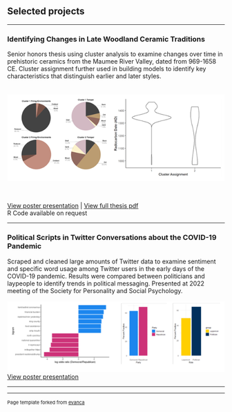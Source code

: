 ## Selected projects

---

### Identifying Changes in Late Woodland Ceramic Traditions 
Senior honors thesis using cluster analysis to examine changes over time in prehistoric ceramics from the Maumee River Valley, dated from 969-1658 CE. Cluster assignment further used in building models to identify key characteristics that distinguish earlier and later styles. <br>
<br>
<br>
<img src="images/thesis_graphs2.png?raw=true"/> 

<br>

[View poster presentation](/pdf/Honors-poster.pdf) | 
[View full thesis pdf](/pdf/Thesis.pdf) <br>
R Code available on request

---
### Political Scripts in Twitter Conversations about the COVID-19 Pandemic
Scraped and cleaned large amounts of Twitter data to examine sentiment and specific word usage among Twitter users in the early days of the COVID-19 pandemic. Results were compared between politicians and laypeople to identify trends in political messaging. Presented at 2022 meeting of the Society for Personality and Social Psychology.
<br><br>
<img src="images/ps-images.png?raw=true"/>
<br>
[View poster presentation](/pdf/SPSP-Poster.pdf)

---




---
<p style="font-size:11px">Page template forked from <a href="https://github.com/evanca/quick-portfolio">evanca</a></p>
<!-- Remove above link if you don't want to attibute -->
